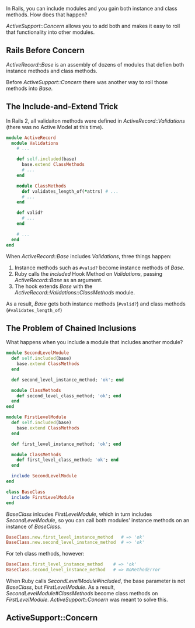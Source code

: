 
In Rails, you can include modules and you gain both instance and class methods.  How does that happen?

_ActiveSupport::Concern_ allows you to add both and makes it easy to roll that functionality into other modules.

## Rails Before Concern

_ActiveRecord::Base_ is an assembly of dozens of modules that defien both instance methods and class methods.

Before _ActiveSupport::Concern_ there was another way to roll those methods into _Base_.

## The Include-and-Extend Trick

In Rails 2, all validaiton methods were defined in _ActiveRecord::Validations_ (there was no Active Model at this time).

```ruby
module ActiveRecord
  module Validations
    # ...

    def self.included(base)
      base.extend ClassMethods
      # ...
    end

    module ClassMethods
      def validates_length_of(*attrs) # ...
      # ...
    end

    def valid?
      # ...
    end

    # ...
  end
end
```

When _ActiveRecord::Base_ includes _Validations_, three things happen:

1. Instance methods such as `#valid?` become instance methods of _Base_.
2. Ruby calls the _included_ Hook Method on _Validations_, passing _ActiveRecord::Base_ as an argument.
3. The hook extends _Base_ with the _ActiveRecord::Validations::ClassMethods_ module.

As a result, _Base_ gets both instance methods (`#valid?`) and class methods (`#validates_length_of`)

## The Problem of Chained Inclusions

What happens when you include a module that includes another module?

```ruby
module SecondLevelModule
  def self.included(base)
    base.extend ClassMethods
  end

  def second_level_instance_method; 'ok'; end

  module ClassMethods
    def second_level_class_method; 'ok'; end
  end
end

module FirstLevelModule
  def self.included(base)
    base.extend ClassMethods
  end

  def first_level_instance_method; 'ok'; end

  module ClassMethods
    def first_level_class_method; 'ok'; end
  end

  include SecondLevelModule
end

class BaseClass
  include FirstLevelModule
end
```
_BaseClass_ inlcudes _FirstLevelModule_, which in turn includes _SecondLevelModule_, so you can call both modules' instance methods on an instance of _BaseClass_.

```ruby
BaseClass.new.first_level_instance_method   # => 'ok'
BaseClass.new.second_level_instance_method  # => 'ok'
```

For teh class methods, however:

```ruby
BaseClass.first_level_instance_method    # => 'ok'
BaseClass.second_level_instance_method   # => NoMethodError
```

When Ruby calls _SecondLevelModule#included_, the base parameter is not _BaseClass_, but _FirstLevelModule_. As a result, _SecondLevelModule#ClassMethods_ become class methods on _FirstLevelModule_. _ActiveSupport::Concern_ was meant to solve this.

## ActiveSupport::Concern

